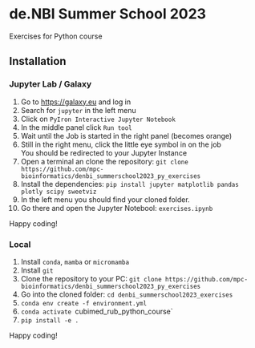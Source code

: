 # de.NBI Summer School 2023

Exercises for Python course

## Installation

### Jupyter Lab / Galaxy
1. Go to https://galaxy.eu and log in
2. Search for `jupyter` in the left menu
3. Click on `PyIron Interactive Jupyter Notebook`
4. In the middle panel click `Run tool`
5. Wait until the Job is started in the right panel (becomes orange)
6. Still in the right menu, click the little eye symbol in on the job   
   You should be redirected to your Jupyter Instance
7. Open a terminal an clone the repository: `git clone https://github.com/mpc-bioinformatics/denbi_summerschool2023_py_exercises`
8. Install the dependencies: `pip install jupyter matplotlib pandas plotly scipy sweetviz`
9. In the left menu you should find your cloned folder.
10. Go there and open the Jupyter Notebool: `exercises.ipynb`

Happy coding!

### Local
1. Install `conda`, `mamba` or `micromamba`
2. Install `git`
3. Clone the repository to your PC: `git clone https://github.com/mpc-bioinformatics/denbi_summerschool2023_py_exercises`
4. Go into the cloned folder: `cd denbi_summerschool2023_exercises`
5. `conda env create -f environment.yml`
6. `conda activate `cubimed_rub_python_course`
7. `pip install -e .`

Happy coding!